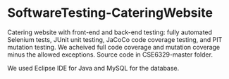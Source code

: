 # SoftwareTesting-CateringWebsite
Catering website with front-end and back-end testing: fully automated Selenium tests, JUnit unit testing, JaCoCo code coverage testing, and PIT mutation testing. We acheived full code coverage and mutation coverage minus the allowed exceptions. Source code in CSE6329-master folder.

We used Eclipse IDE for Java and MySQL for the database.
